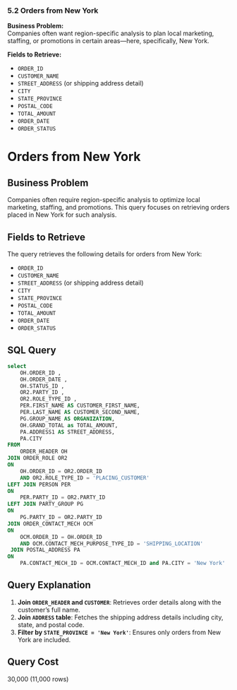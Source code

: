 ### 5.2 Orders from New York

**Business Problem:**  
Companies often want region-specific analysis to plan local marketing, staffing, or promotions in certain areas—here, specifically, New York.

**Fields to Retrieve:**  
- `ORDER_ID` 
- `CUSTOMER_NAME` 
- `STREET_ADDRESS` (or shipping address detail)  
- `CITY`  
- `STATE_PROVINCE`
- `POSTAL_CODE` 
- `TOTAL_AMOUNT`
- `ORDER_DATE`  
- `ORDER_STATUS`

# Orders from New York

## Business Problem

Companies often require region-specific analysis to optimize local marketing, staffing, and promotions. This query focuses on retrieving orders placed in New York for such analysis.

## Fields to Retrieve

The query retrieves the following details for orders from New York:

- `ORDER_ID`
- `CUSTOMER_NAME`
- `STREET_ADDRESS` (or shipping address detail)
- `CITY`
- `STATE_PROVINCE`
- `POSTAL_CODE`
- `TOTAL_AMOUNT`
- `ORDER_DATE`
- `ORDER_STATUS`

## SQL Query

```sql
select
	OH.ORDER_ID ,
	OH.ORDER_DATE ,
	OH.STATUS_ID ,
	OR2.PARTY_ID ,
	OR2.ROLE_TYPE_ID ,
	PER.FIRST_NAME AS CUSTOMER_FIRST_NAME,
	PER.LAST_NAME AS CUSTOMER_SECOND_NAME,
	PG.GROUP_NAME AS ORGANIZATION,
	OH.GRAND_TOTAL as TOTAL_AMOUNT,
	PA.ADDRESS1 AS STREET_ADDRESS,
	PA.CITY
FROM
	ORDER_HEADER OH
JOIN ORDER_ROLE OR2
ON
	OH.ORDER_ID = OR2.ORDER_ID
	AND OR2.ROLE_TYPE_ID = 'PLACING_CUSTOMER'
LEFT JOIN PERSON PER
ON
	PER.PARTY_ID = OR2.PARTY_ID
LEFT JOIN PARTY_GROUP PG
ON
	PG.PARTY_ID = OR2.PARTY_ID
JOIN ORDER_CONTACT_MECH OCM
ON
	OCM.ORDER_ID = OH.ORDER_ID
	AND OCM.CONTACT_MECH_PURPOSE_TYPE_ID = 'SHIPPING_LOCATION'
 JOIN POSTAL_ADDRESS PA
ON
	PA.CONTACT_MECH_ID = OCM.CONTACT_MECH_ID and PA.CITY = 'New York'

```

## Query Explanation

1. **Join `ORDER_HEADER` and `CUSTOMER`**: Retrieves order details along with the customer’s full name.
2. **Join `ADDRESS` table**: Fetches the shipping address details including city, state, and postal code.
3. **Filter by `STATE_PROVINCE = 'New York'`**: Ensures only orders from New York are included.

## Query Cost
30,000 (11,000 rows)
